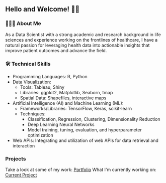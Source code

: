 ## Hello and Welcome! 👋🏼

### 👨🏻‍💻 About Me
As a Data Scientist with a strong academic and research background in life sciences and experience working on the frontlines of healthcare, I have a natural passion for leveraging health data into actionable insights that improve patient outcomes and advance the field. 

### 🛠️ Technical Skills
* Programming Languages: R, Python
* Data Visualization:
  * Tools: Tableau, Shiny
  * Libraries: ggplot2, Matplotlib, Seaborn, tmap
  * Spatial Data: Shapefiles, interactive maps
* Artificial Intelligence (AI) and Machine Learning (ML):
  * Frameworks/Libraries: TensorFlow, Keras, scikit-learn
  * Techniques:
    * Classification, Regression, Clustering, Dimensionality Reduction
    * Deep Learning Neural Networks
    * Model training, tuning, evaluation, and hyperparameter optimization
* Web APIs: Integrating and utilization of web APIs for data retrieval and interaction

### Projects
Take a look at some of my work: [Portfolio](https://github.com/SEugley/portfolio)
What I'm currently working on: [Current Project](https://github.com/SEugley/portfolio)
